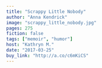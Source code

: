 ```yaml
---
title: "Scrappy Little Nobody"
author: "Anna Kendrick"
image: "scrappy_little_nobody.jpg"
pages: 275
fiction: false
tags: ["memoir", "humor"]
host: "Kathryn M."
date: "2017-03-25"
buy_link: "http://a.co/c6mKiCS"
---
```

